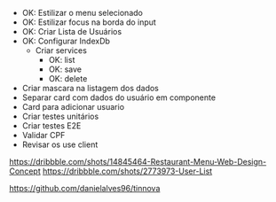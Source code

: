 - OK: Estilizar o menu selecionado
- OK: Estilizar focus na borda do input
- OK: Criar Lista de Usuários
- OK: Configurar IndexDb
  - Criar services
    - OK: list
    - OK: save
    - OK: delete
- Criar mascara na listagem dos dados
- Separar card com dados do usuário em componente
- Card para adicionar usuario
- Criar testes unitários
- Criar testes E2E
- Validar CPF
- Revisar os use client


https://dribbble.com/shots/14845464-Restaurant-Menu-Web-Design-Concept
https://dribbble.com/shots/2773973-User-List


https://github.com/danielalves96/tinnova